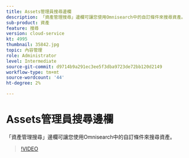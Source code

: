 ```yaml
---
title: Assets管理員搜尋邊欄
description: 「資產管理搜尋」邊欄可讓您使用Omnisearch中的自訂條件來搜尋資產。
sub-product: 資產
feature: 搜尋
version: cloud-service
kt: 4995
thumbnail: 35842.jpg
topic: 內容管理
role: Administrator
level: Intermediate
source-git-commit: d9714b9a291ec3ee5f3dba9723de72bb120d2149
workflow-type: tm+mt
source-wordcount: '44'
ht-degree: 2%

---
```



# Assets管理員搜尋邊欄

「資產管理搜尋」邊欄可讓您使用Omnisearch中的自訂條件來搜尋資產。

>[!VIDEO](https://video.tv.adobe.com/v/35842/?quality=12&learn=on&hidetitle=true)
